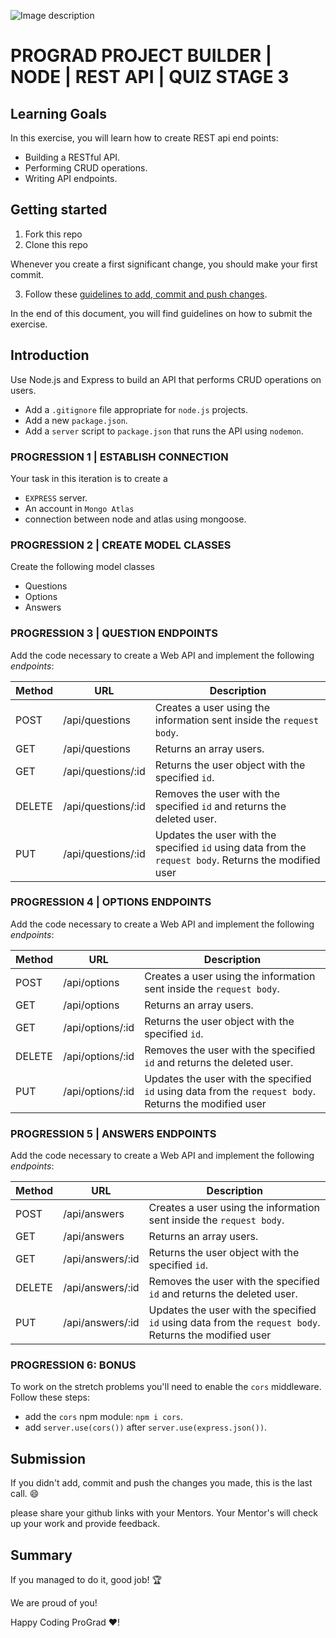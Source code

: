 ![Image description](https://i1.faceprep.in/ProGrad/prograd-logo.png)

# PROGRAD PROJECT BUILDER | NODE | REST API | QUIZ STAGE 3 

## Learning Goals

In this exercise, you will learn how to create REST api end points:

- Building a RESTful API.
- Performing CRUD operations.
- Writing API endpoints.

## Getting started

1. Fork this repo
2. Clone this repo

Whenever you create a first significant change, you should make your first commit.

3. Follow these [guidelines to add, commit and push changes](https://github.com/FACEPrep-ProGrad/general-guidelines-labs-project-builders.git).

In the end of this document, you will find guidelines on how to submit the exercise.

## Introduction

Use Node.js and Express to build an API that performs CRUD operations on users.

- Add a `.gitignore` file appropriate for `node.js` projects.
- Add a new `package.json`.
- Add a `server` script to `package.json` that runs the API using `nodemon`.

### PROGRESSION 1 | ESTABLISH CONNECTION
Your task in this iteration is to create a
- `EXPRESS` server.
- An account in `Mongo Atlas`
- connection between node and atlas using mongoose.

### PROGRESSION 2 | CREATE MODEL CLASSES
Create the following model classes
- Questions
- Options
- Answers

### PROGRESSION 3 | QUESTION ENDPOINTS

Add the code necessary to create a Web API and implement the following _endpoints_:

| Method | URL            | Description                                                                                            |
| ------ | -------------- | ------------------------------------------------------------------------------------------------------ |
| POST   | /api/questions     | Creates a user using the information sent inside the `request body`.                                   |
| GET    | /api/questions     | Returns an array users.                                                                                |
| GET    | /api/questions/:id | Returns the user object with the specified `id`.                                                       |
| DELETE | /api/questions/:id | Removes the user with the specified `id` and returns the deleted user.                                 |
| PUT    | /api/questions/:id | Updates the user with the specified `id` using data from the `request body`. Returns the modified user |


### PROGRESSION 4 | OPTIONS ENDPOINTS

Add the code necessary to create a Web API and implement the following _endpoints_:

| Method | URL            | Description                                                                                            |
| ------ | -------------- | ------------------------------------------------------------------------------------------------------ |
| POST   | /api/options     | Creates a user using the information sent inside the `request body`.                                   |
| GET    | /api/options     | Returns an array users.                                                                                |
| GET    | /api/options/:id | Returns the user object with the specified `id`.                                                       |
| DELETE | /api/options/:id | Removes the user with the specified `id` and returns the deleted user.                                 |
| PUT    | /api/options/:id | Updates the user with the specified `id` using data from the `request body`. Returns the modified user |

### PROGRESSION 5 | ANSWERS ENDPOINTS

Add the code necessary to create a Web API and implement the following _endpoints_:

| Method | URL            | Description                                                                                            |
| ------ | -------------- | ------------------------------------------------------------------------------------------------------ |
| POST   | /api/answers     | Creates a user using the information sent inside the `request body`.                                   |
| GET    | /api/answers     | Returns an array users.                                                                                |
| GET    | /api/answers/:id | Returns the user object with the specified `id`.                                                       |
| DELETE | /api/answers/:id | Removes the user with the specified `id` and returns the deleted user.                                 |
| PUT    | /api/answers/:id | Updates the user with the specified `id` using data from the `request body`. Returns the modified user |


### PROGRESSION 6: BONUS

To work on the stretch problems you'll need to enable the `cors` middleware. Follow these steps:

- add the `cors` npm module: `npm i cors`.
- add `server.use(cors())` after `server.use(express.json())`.

## Submission

If you didn't add, commit and push the changes you made, this is the last call. :smile:

please share your github links with your Mentors. Your Mentor's will check up your work and provide feedback. 

## Summary

If you managed to do it, good job! :trophy:

We are proud of you!

Happy Coding ProGrad ❤️!
